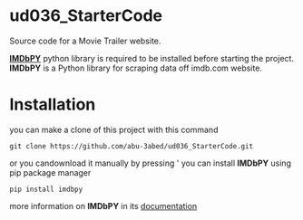 # ud036_StarterCode
Source code for a Movie Trailer website.


[**IMDbPY**](https://github.com/alberanid/imdbpy) python library is required to be installed before starting the project. 
**IMDbPY** is a Python library for scraping data off imdb.com website.

Installation
============
you can make a clone of this project with this command

	git clone https://github.com/abu-3abed/ud036_StarterCode.git
or you candownload it manually by pressing '
you can install **IMDbPY** using pip package manager

	pip install imdbpy
	
more information on **IMDbPY** in its [documentation](https://imdbpy.readthedocs.io/)
